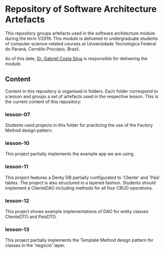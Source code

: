 # Repository of Software Architecture Artefacts

This repository groups artefacts used in the software architecture module during the term 1/2019. This module is delivered to undergraduate students of computer science-related courses at Universidade Tecnológica Federal do Paraná, Cornélio Procópio, Brazil.  

As of this date, [Dr. Gabriel Costa Silva](http://gabrielcosta.utfpr.site) is responsible for delivering the module.

## Content

Content in this repository is organised in folders. Each folder correspond to a lesson and groups a set of artefacts used in the respective lesson. This is the current content of this repository:

### lesson-07
Students used projects in this folder for practicing the use of the Factory Method design pattern.

### lesson-10
This project partially implements the example app we are using. 

### lesson-11
This project features a Derby DB partially configurated to 'Cliente' and 'Pais' tables. The project is also structured in a layered fashion. Students should implement a ClienteDAO including methods for all four CRUD operations.

### lesson-12
This project shows example implementations of DAO for entity classes ClienteDTO and PaisDTO.

### lesson-13
This project partially implements the Template Method design pattern for classes in the 'negocio' layer.
